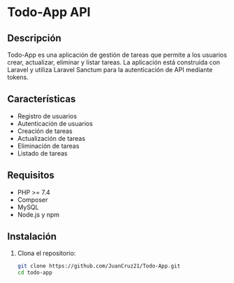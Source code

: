 # Todo-App API

## Descripción

Todo-App es una aplicación de gestión de tareas que permite a los usuarios crear, actualizar, eliminar y listar tareas. La aplicación está construida con Laravel y utiliza Laravel Sanctum para la autenticación de API mediante tokens.

## Características

- Registro de usuarios
- Autenticación de usuarios
- Creación de tareas
- Actualización de tareas
- Eliminación de tareas
- Listado de tareas

## Requisitos

- PHP >= 7.4
- Composer
- MySQL
- Node.js y npm

## Instalación

1. Clona el repositorio:

   ```sh
   git clone https://github.com/JuanCruz21/Todo-App.git
   cd todo-app
